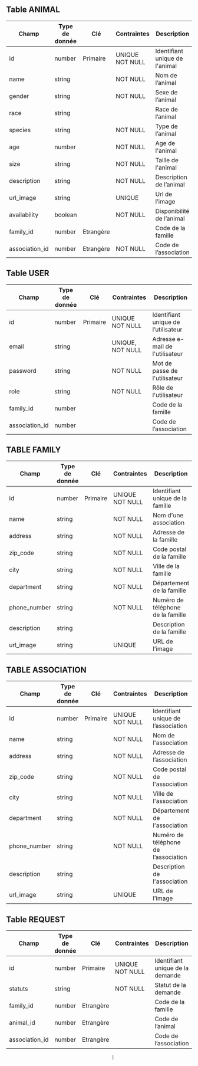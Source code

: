 ## Table ANIMAL

| **Champ**      | **Type de donnée** | **Clé**   | **Contraintes** | **Description**                |
| -------------- | ------------------ | --------- | --------------- | ------------------------------ |
| id             | number             | Primaire  | UNIQUE NOT NULL | Identifiant unique de l'animal |
| name           | string             |           | NOT NULL        | Nom de l’animal                |
| gender         | string             |           | NOT NULL        | Sexe de l’animal               |
| race           | string             |           |                 | Race de l’animal               |
| species        | string             |           | NOT NULL        | Type de l’animal               |
| age            | number             |           | NOT NULL        | Age de l'animal                |
| size           | string             |           | NOT NULL        | Taille de l'animal             |
| description    | string             |           | NOT NULL        | Description de l’animal        |
| url_image      | string             |           | UNIQUE          | Url de l’image                 |
| availability   | boolean            |           | NOT NULL        | Disponibilité de l’animal      |
| family_id      | number             | Etrangère |                 | Code de la famille             |
| association_id | number             | Etrangère | NOT NULL        | Code de l’association          |

## Table USER

| **Champ**      | **Type de donnée** | **Clé**  | **Contraintes**  | **Description**                     |
| -------------- | ------------------ | -------- | ---------------- | ----------------------------------- |
| id             | number             | Primaire | UNIQUE NOT NULL  | Identifiant unique de l’utilisateur |
| email          | string             |          | UNIQUE, NOT NULL | Adresse e-mail de l'utilisateur     |
| password       | string             |          | NOT NULL         | Mot de passe de l'utilisateur       |
| role           | string             |          | NOT NULL         | Rôle de l'utilisateur               |
| family_id      | number             |          |                  | Code de la famille                  |
| association_id | number             |          |                  | Code de l’association               |

## TABLE FAMILY

| **Champ**    | **Type de donnée** | **Clé**  | **Contraintes** | **Description**                   |
| ------------ | ------------------ | -------- | --------------- | --------------------------------- |
| id           | number             | Primaire | UNIQUE NOT NULL | Identifiant unique de la famille  |
| name         | string             |          | NOT NULL        | Nom d'une association             |
| address      | string             |          | NOT NULL        | Adresse de la famille             |
| zip_code     | string             |          | NOT NULL        | Code postal de la famille         |
| city         | string             |          | NOT NULL        | Ville de la famille               |
| department   | string             |          | NOT NULL        | Département de la famille         |
| phone_number | string             |          | NOT NULL        | Numéro de téléphone de la famille |
| description  | string             |          |                 | Description de la famille         |
| url_image    | string             |          | UNIQUE          | URL de l’image                    |

## TABLE ASSOCIATION

| **Champ**    | **Type de donnée** | **Clé**  | **Contraintes** | **Description**                      |
| ------------ | ------------------ | -------- | --------------- | ------------------------------------ |
| id           | number             | Primaire | UNIQUE NOT NULL | Identifiant unique de l’association  |
| name         | string             |          | NOT NULL        | Nom de l'association                 |
| address      | string             |          | NOT NULL        | Adresse de l’association             |
| zip_code     | string             |          | NOT NULL        | Code postal de l'association         |
| city         | string             |          | NOT NULL        | Ville de l'association               |
| department   | string             |          | NOT NULL        | Département de l'association         |
| phone_number | string             |          | NOT NULL        | Numéro de téléphone de l’association |
| description  | string             |          |                 | Description de l'association         |
| url_image    | string             |          | UNIQUE          | URL de l’image                       |

## Table REQUEST

| **Champ**      | **Type de donnée** | **Clé**   | **Contraintes** | **Description**                  |
| -------------- | ------------------ | --------- | --------------- | -------------------------------- |
| id             | number             | Primaire  | UNIQUE NOT NULL | Identifiant unique de la demande |
| statuts        | string             |           | NOT NULL        | Statut de la demande             |
| family_id      | number             | Etrangère |                 | Code de la famille               |
| animal_id      | number             | Etrangère |                 | Code de l’animal                 |
| association_id | number             | Etrangère |                 | Code de l’association            |

                                            |
